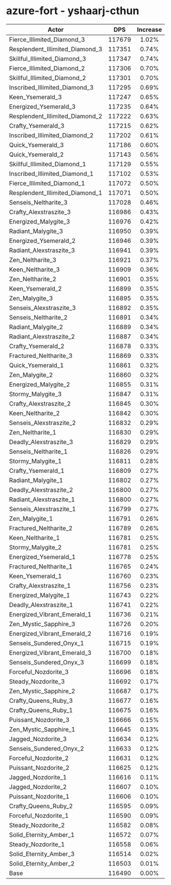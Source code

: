 # azure-fort - yshaarj-cthun
| Actor | DPS | Increase |
|---|:---:|:---:|
|Fierce_Illimited_Diamond_3|117679|1.02%|
|Resplendent_Illimited_Diamond_3|117351|0.74%|
|Skillful_Illimited_Diamond_3|117347|0.74%|
|Fierce_Illimited_Diamond_2|117306|0.70%|
|Skillful_Illimited_Diamond_2|117301|0.70%|
|Inscribed_Illimited_Diamond_3|117295|0.69%|
|Keen_Ysemerald_3|117247|0.65%|
|Energized_Ysemerald_3|117235|0.64%|
|Resplendent_Illimited_Diamond_2|117222|0.63%|
|Crafty_Ysemerald_3|117215|0.62%|
|Inscribed_Illimited_Diamond_2|117202|0.61%|
|Quick_Ysemerald_3|117186|0.60%|
|Quick_Ysemerald_2|117143|0.56%|
|Skillful_Illimited_Diamond_1|117129|0.55%|
|Inscribed_Illimited_Diamond_1|117102|0.53%|
|Fierce_Illimited_Diamond_1|117072|0.50%|
|Resplendent_Illimited_Diamond_1|117071|0.50%|
|Senseis_Neltharite_3|117028|0.46%|
|Crafty_Alexstraszite_3|116986|0.43%|
|Energized_Malygite_3|116976|0.42%|
|Radiant_Malygite_3|116950|0.39%|
|Energized_Ysemerald_2|116946|0.39%|
|Radiant_Alexstraszite_3|116941|0.39%|
|Zen_Neltharite_3|116921|0.37%|
|Keen_Neltharite_3|116909|0.36%|
|Zen_Neltharite_2|116901|0.35%|
|Keen_Ysemerald_2|116899|0.35%|
|Zen_Malygite_3|116895|0.35%|
|Senseis_Alexstraszite_3|116892|0.35%|
|Senseis_Neltharite_2|116891|0.34%|
|Radiant_Malygite_2|116889|0.34%|
|Radiant_Alexstraszite_2|116887|0.34%|
|Crafty_Ysemerald_2|116878|0.33%|
|Fractured_Neltharite_3|116869|0.33%|
|Quick_Ysemerald_1|116861|0.32%|
|Zen_Malygite_2|116860|0.32%|
|Energized_Malygite_2|116855|0.31%|
|Stormy_Malygite_3|116847|0.31%|
|Crafty_Alexstraszite_2|116845|0.30%|
|Keen_Neltharite_2|116842|0.30%|
|Senseis_Alexstraszite_2|116832|0.29%|
|Zen_Neltharite_1|116830|0.29%|
|Deadly_Alexstraszite_3|116829|0.29%|
|Senseis_Neltharite_1|116826|0.29%|
|Stormy_Malygite_1|116811|0.28%|
|Crafty_Ysemerald_1|116809|0.27%|
|Radiant_Malygite_1|116802|0.27%|
|Deadly_Alexstraszite_2|116800|0.27%|
|Radiant_Alexstraszite_1|116800|0.27%|
|Senseis_Alexstraszite_1|116799|0.27%|
|Zen_Malygite_1|116791|0.26%|
|Fractured_Neltharite_2|116789|0.26%|
|Keen_Neltharite_1|116781|0.25%|
|Stormy_Malygite_2|116781|0.25%|
|Energized_Ysemerald_1|116778|0.25%|
|Fractured_Neltharite_1|116765|0.24%|
|Keen_Ysemerald_1|116760|0.23%|
|Crafty_Alexstraszite_1|116756|0.23%|
|Energized_Malygite_1|116743|0.22%|
|Deadly_Alexstraszite_1|116741|0.22%|
|Energized_Vibrant_Emerald_1|116736|0.21%|
|Zen_Mystic_Sapphire_3|116726|0.20%|
|Energized_Vibrant_Emerald_2|116716|0.19%|
|Senseis_Sundered_Onyx_1|116715|0.19%|
|Energized_Vibrant_Emerald_3|116700|0.18%|
|Senseis_Sundered_Onyx_3|116699|0.18%|
|Forceful_Nozdorite_3|116696|0.18%|
|Steady_Nozdorite_3|116692|0.17%|
|Zen_Mystic_Sapphire_2|116687|0.17%|
|Crafty_Queens_Ruby_3|116677|0.16%|
|Crafty_Queens_Ruby_1|116675|0.16%|
|Puissant_Nozdorite_3|116666|0.15%|
|Zen_Mystic_Sapphire_1|116645|0.13%|
|Jagged_Nozdorite_3|116634|0.12%|
|Senseis_Sundered_Onyx_2|116633|0.12%|
|Forceful_Nozdorite_2|116631|0.12%|
|Puissant_Nozdorite_2|116625|0.12%|
|Jagged_Nozdorite_1|116616|0.11%|
|Jagged_Nozdorite_2|116607|0.10%|
|Puissant_Nozdorite_1|116606|0.10%|
|Crafty_Queens_Ruby_2|116595|0.09%|
|Forceful_Nozdorite_1|116590|0.09%|
|Steady_Nozdorite_2|116582|0.08%|
|Solid_Eternity_Amber_1|116572|0.07%|
|Steady_Nozdorite_1|116558|0.06%|
|Solid_Eternity_Amber_3|116514|0.02%|
|Solid_Eternity_Amber_2|116503|0.01%|
|Base|116490|0.00%|
